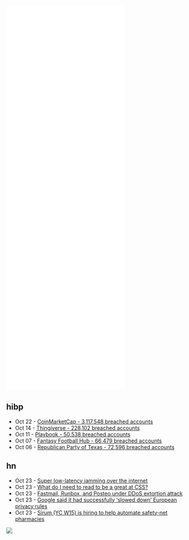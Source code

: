![Metrics](https://raw.githubusercontent.com/phixion/phixion/master/metrics.svg)

## hibp

<!--
for https://github.com/phixion/phixion/blob/main/.github/workflows/feeds.yml
-->
<!--START_SECTION:haveibeenpwnd-->
- Oct 22 - [CoinMarketCap - 3,117,548 breached accounts](https://haveibeenpwned.com/PwnedWebsites#CoinMarketCap)
- Oct 14 - [Thingiverse - 228,102 breached accounts](https://haveibeenpwned.com/PwnedWebsites#Thingiverse)
- Oct 11 - [Playbook - 50,538 breached accounts](https://haveibeenpwned.com/PwnedWebsites#Playbook)
- Oct 07 - [Fantasy Football Hub - 66,479 breached accounts](https://haveibeenpwned.com/PwnedWebsites#FantasyFootballHub)
- Oct 06 - [Republican Party of Texas - 72,596 breached accounts](https://haveibeenpwned.com/PwnedWebsites#RepublicanPartyOfTexas)
<!--END_SECTION:haveibeenpwnd-->

## hn

<!--
for https://github.com/phixion/phixion/blob/main/.github/workflows/feeds.yml
-->
<!--START_SECTION:hn-->
- Oct 23 - [Super low-latency jamming over the internet](https://sub.live)
- Oct 23 - [What do I need to read to be a great at CSS?](https://www.baldurbjarnason.com/2021/what-do-i-need-to-read-to-be-a-css-dev/)
- Oct 23 - [Fastmail, Runbox, and Posteo under DDoS extortion attack](https://blog.runbox.com/2021/10/runbox-is-under-attack-by-extortionists/)
- Oct 23 - [Google said it had successfully ‘slowed down’ European privacy rules](https://www.nytimes.com/2021/10/22/technology/google-privacy-lawsuit.html)
- Oct 23 - [Sirum (YC W15) is hiring to help automate safety-net pharmacies](https://news.ycombinator.com/item?id=28967604)
<!--END_SECTION:hn-->

<!--
for https://yhype.me
-->
![](https://hit.yhype.me/github/profile?user_id=13013670)
